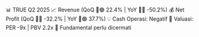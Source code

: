 📊 TRUE Q2 2025
📈 Revenue (QoQ 🔼🟢 22.4% | YoY 🔻🔴 -50.2%)
💰 Net Profit (QoQ 🔻🔴 -32.2% | YoY 🔼🟢 37.7%)
💡 Cash Operasi: Negatif
🧮 Valuasi: PER -9x | PBV 2.2x
🧱 Fundamental perlu dicermati
